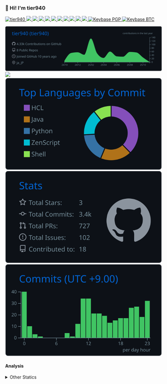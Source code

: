 ### 👋 Hi! I'm tier940

<p align="left"> 
  <a href="https://github.com/tier940/tier940/">
    <img src="https://komarev.com/ghpvc/?username=tier940" alt="tier940" />
  </a>
  <a href="http://twitter.com/tier940">
    <img height="20" src="https://img.shields.io/twitter/follow/tier940?label=Twitter&logo=twitter&style=flat" />
  </a>
  <a href="https://github.com/tier940">
    <img height="20" src="https://img.shields.io/github/followers/tier940?label=follow&logo=github&style=flat" />
  </a>
  <a href="https://www.reddit.com/user/tier940">
    <img height="20" src="https://img.shields.io/reddit/user-karma/combined/tier940?label=Reddit&logo=reddit&style=flat" />
  </a>
  <a href="https://stackoverflow.com/users/17317833/tier940">
    <img height="20" src="https://img.shields.io/stackexchange/stackoverflow/r/17317833?label=StackOverflow&logo=stack-overflow&style=flat" />
  </a>
  <a href="https://zenn.dev/tier940">
    <img height="20" src="https://zenn.badge.nikaera.com/s/tier940/likes" />
  </a>
  <a href="https://zenn.dev/tier940">
    <img height="20" src="https://zenn.badge.nikaera.com/s/tier940/followers" />
  </a>
  <a href="https://zenn.dev/tier940">
    <img height="20" src="https://zenn.badge.nikaera.com/s/tier940/articles" />
  </a>
  <a href="http://qiita.com/tier940">
    <img height="20" src="https://qiita-badge.apiapi.app/s/tier940/posts.svg" />
  </a>
  <a href="http://qiita.com/tier940">
    <img height="20" src="https://qiita-badge.apiapi.app/s/tier940/contributions.svg" />
  </a>
  <a href="https://github.com/tier940/tier940/">
    <img height="20" src="https://github.com/tier940/tier940/actions/workflows/main.yml/badge.svg" />
  </a>
  <a href="https://keybase.io/tier940">
    <img alt="Keybase PGP" src="https://img.shields.io/keybase/pgp/tier940">
  </a>
  <a href="https://keybase.io/tier940">
    <img alt="Keybase BTC" src="https://img.shields.io/keybase/btc/tier940">
  </a>
</p>

[![](https://raw.githubusercontent.com/tier940/tier940/main/profile-summary-card-output/github_dark/0-profile-details.svg)](https://github.com/vn7n24fzkq/github-profile-summary-cards)
[![](https://raw.githubusercontent.com/tier940/tier940/main/profile-summary-card-output/github_dark/1-repos-per-language.svg)](https://github.com/vn7n24fzkq/github-profile-summary-cards) [![](https://raw.githubusercontent.com/tier940/tier940/main/profile-summary-card-output/github_dark/2-most-commit-language.svg)](https://github.com/vn7n24fzkq/github-profile-summary-cards)
[![](https://raw.githubusercontent.com/tier940/tier940/main/profile-summary-card-output/github_dark/3-stats.svg)](https://github.com/vn7n24fzkq/github-profile-summary-cards) [![](https://raw.githubusercontent.com/tier940/tier940/main/profile-summary-card-output/github_dark/4-productive-time.svg)](https://github.com/vn7n24fzkq/github-profile-summary-cards)


#### Analysis
<!-- <img height="150" src="https://github.com/tier940/tier940/blob/master/images/stat.svg" alt="Alternative Text"/> -->

<details>
  <summary>Other Statics</summary>
  <!--START_SECTION:waka-->
![Code Time](http://img.shields.io/badge/Code%20Time-4%2C652%20hrs%2021%20mins-blue)

**🐱 My GitHub Data** 

> 📦 36.5 kB Used in GitHub's Storage 
 > 
> 💼 Opted to Hire
 > 
> 📜 11 Public Repositories 
 > 
> 🔑 6 Private Repositories 
 > 
**I'm an Early 🐤** 

```text
🌞 Morning                3056 commits        ████░░░░░░░░░░░░░░░░░░░░░   16.80 % 
🌆 Daytime                6538 commits        █████████░░░░░░░░░░░░░░░░   35.94 % 
🌃 Evening                6706 commits        █████████░░░░░░░░░░░░░░░░   36.87 % 
🌙 Night                  1889 commits        ███░░░░░░░░░░░░░░░░░░░░░░   10.39 % 
```
📅 **I'm Most Productive on Saturday** 

```text
Monday                   1854 commits        ███░░░░░░░░░░░░░░░░░░░░░░   10.19 % 
Tuesday                  2926 commits        ████░░░░░░░░░░░░░░░░░░░░░   16.09 % 
Wednesday                2312 commits        ███░░░░░░░░░░░░░░░░░░░░░░   12.71 % 
Thursday                 1795 commits        ██░░░░░░░░░░░░░░░░░░░░░░░   09.87 % 
Friday                   2554 commits        ████░░░░░░░░░░░░░░░░░░░░░   14.04 % 
Saturday                 3390 commits        █████░░░░░░░░░░░░░░░░░░░░   18.64 % 
Sunday                   3358 commits        █████░░░░░░░░░░░░░░░░░░░░   18.46 % 
```


📊 **This Week I Spent My Time On** 

```text
🕑︎ Time Zone: Asia/Tokyo

💬 Programming Languages: 
Other                    31 hrs 28 mins      █████████████████████░░░░   84.71 % 
Java                     1 hr 28 mins        █░░░░░░░░░░░░░░░░░░░░░░░░   03.97 % 
YAML                     1 hr 17 mins        █░░░░░░░░░░░░░░░░░░░░░░░░   03.47 % 
Markdown                 47 mins             █░░░░░░░░░░░░░░░░░░░░░░░░   02.14 % 
HTML                     38 mins             ░░░░░░░░░░░░░░░░░░░░░░░░░   01.73 % 

🔥 Editors: 
Chrome                   35 hrs 46 mins      ████████████████████████░   96.31 % 
VS Code                  58 mins             █░░░░░░░░░░░░░░░░░░░░░░░░   02.61 % 
IntelliJ IDEA            24 mins             ░░░░░░░░░░░░░░░░░░░░░░░░░   01.08 % 

💻 Operating System: 
Windows                  35 hrs 19 mins      ████████████████████████░   95.09 % 
Unknown OS               1 hr 45 mins        █░░░░░░░░░░░░░░░░░░░░░░░░   04.71 % 
Linux                    4 mins              ░░░░░░░░░░░░░░░░░░░░░░░░░   00.20 % 
```

**I Mostly Code in Java** 

```text
Java                     16 repos            █████████████░░░░░░░░░░░░   51.61 % 
ZenScript                3 repos             ██░░░░░░░░░░░░░░░░░░░░░░░   09.68 % 
Shell                    2 repos             ██░░░░░░░░░░░░░░░░░░░░░░░   06.45 % 
Python                   2 repos             ██░░░░░░░░░░░░░░░░░░░░░░░   06.45 % 
HTML                     1 repo              █░░░░░░░░░░░░░░░░░░░░░░░░   03.23 % 
```



**Timeline**

![Lines of Code chart](https://raw.githubusercontent.com/tier940/tier940/main/assets/bar_graph.png)


 Last Updated on 25/10/2024 00:34:18 UTC
<!--END_SECTION:waka-->
</details>
